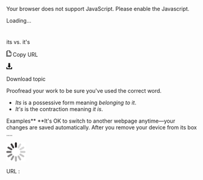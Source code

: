﻿Your browser does not support JavaScript. Please enable the Javascript.

Loading...

# 

its vs. it's

![Copy URL](media/its-vs-its/Copy.png)
Copy URL

![Download](media/its-vs-its/Download.png)

Download topic

Proofread your work to be sure you've used the correct word. 

  - *Its* is a possessive form meaning *belonging to it*.
  - *It's* is the contraction meaning *it is*.

Examples**
**It's OK to switch to another webpage anytime—your changes are saved automatically. 
After you remove your device from its box ....

![In progress](media/its-vs-its/activity-large.gif)

URL :
